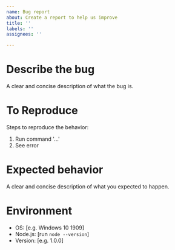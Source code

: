 ```yaml
---
name: Bug report
about: Create a report to help us improve
title: ''
labels: ''
assignees: ''

---
```


# Describe the bug

A clear and concise description of what the bug is.

# To Reproduce

Steps to reproduce the behavior:

1. Run command '…'
2. See error

# Expected behavior

A clear and concise description of what you expected to happen.

# Environment

 - OS: [e.g. Windows 10 1909]
 - Node.js: [run `node --version`]
 - Version: [e.g. 1.0.0]
